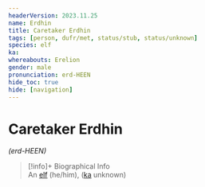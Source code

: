 ```yaml
---
headerVersion: 2023.11.25
name: Erdhin
title: Caretaker Erdhin
tags: [person, dufr/met, status/stub, status/unknown]
species: elf
ka:
whereabouts: Erelion
gender: male
pronunciation: erd-HEEN
hide_toc: true
hide: [navigation]
---
```

# Caretaker Erdhin
*(erd-HEEN)*
>[!info]+ Biographical Info  
> An [elf](<../../species/children-of-the-embodied-gods/elves/elves.md>) (he/him), ([ka](<../../species/children-of-the-embodied-gods/elves/the-cycle-of-generations.md>) unknown)  
>> 
